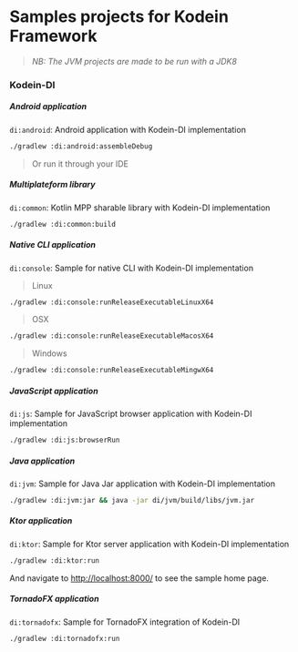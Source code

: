 # Samples projects for Kodein Framework

> _NB: The JVM projects are made to be run with a JDK8_ 
>
### **Kodein-DI**

##### Android application

`di:android`: Android application with Kodein-DI implementation 
    
```bash
./gradlew :di:android:assembleDebug
``` 
> Or run it through your IDE

##### Multiplateform library

`di:common`: Kotlin MPP sharable library with Kodein-DI implementation 

```bash
./gradlew :di:common:build
```
    
##### Native CLI application 

`di:console`: Sample for native CLI with Kodein-DI implementation 

> Linux
```bash
./gradlew :di:console:runReleaseExecutableLinuxX64
```
> OSX
```bash
./gradlew :di:console:runReleaseExecutableMacosX64
```
> Windows
```bash
./gradlew :di:console:runReleaseExecutableMingwX64
```
  
##### JavaScript application

`di:js`: Sample for JavaScript browser application with Kodein-DI implementation 

```bash
./gradlew :di:js:browserRun
```
  
##### Java application

`di:jvm`: Sample for Java Jar application with Kodein-DI implementation 

```bash
./gradlew :di:jvm:jar && java -jar di/jvm/build/libs/jvm.jar
```

##### Ktor application

`di:ktor`: Sample for Ktor server application with Kodein-DI implementation 

```bash
./gradlew :di:ktor:run 
```
And navigate to [http://localhost:8000/](http://localhost:8000/) to see the sample home page.

##### TornadoFX application

`di:tornadofx`: Sample for TornadoFX integration of Kodein-DI 

```bash
./gradlew :di:tornadofx:run
```